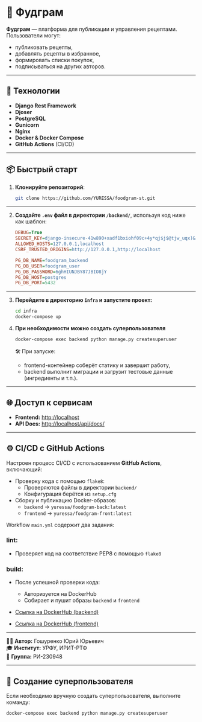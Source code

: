 # 🍲 Фудграм

**Фудграм** — платформа для публикации и управления рецептами. Пользователи могут:

- публиковать рецепты,
- добавлять рецепты в избранное,
- формировать списки покупок,
- подписываться на других авторов.

---

## 🚀 Технологии

- **Django Rest Framework**
- **Djoser**
- **PostgreSQL**
- **Gunicorn**
- **Nginx**
- **Docker & Docker Compose**
- **GitHub Actions** (CI/CD)

---

## 📦 Быстрый старт

1. **Клонируйте репозиторий**:
   ```bash
   git clone https://github.com/YURESSA/foodgram-st.git
   ```

---

2. **Создайте `.env` файл в директории `/backend/`**, используя код ниже как шаблон:
   ```ini
   DEBUG=True
   SECRET_KEY=django-insecure-41w890+xadf1bxiohf09c+4y*qj$j$@tjw_uqx)&imzr0bs^
   ALLOWED_HOSTS=127.0.0.1,localhost
   CSRF_TRUSTED_ORIGINS=http://127.0.0.1,http://localhost

   PG_DB_NAME=foodgram_backend
   PG_DB_USER=foodgram_user
   PG_DB_PASSWORD=6ghHIUNJBY87JBIO8jY
   PG_DB_HOST=postgres
   PG_DB_PORT=5432
   ```

---

3. **Перейдите в директорию `infra` и запустите проект:**
   ```bash
   cd infra
   docker-compose up
   ```
4. **При необходимости можно создать суперпользователя**
   ```bash
   docker-compose exec backend python manage.py createsuperuser
   ```

   🛠️ При запуске:
    - frontend-контейнер соберёт статику и завершит работу,
    - backend выполнит миграции и загрузит тестовые данные (ингредиенты и т.п.).

---

## 🌐 Доступ к сервисам

- **Frontend:** [http://localhost](http://localhost)
- **API Docs:** [http://localhost/api/docs/](http://localhost/api/docs/)

---

## ⚙️ CI/CD с GitHub Actions

Настроен процесс CI/CD с использованием **GitHub Actions**, включающий:

- Проверку кода с помощью `flake8`:
    - Проверяются файлы в директории `backend/`
    - Конфигурация берётся из `setup.cfg`
- Сборку и публикацию Docker-образов:
    - `backend` → `yuressa/foodgram-back:latest`
    - `frontend` → `yuressa/foodgram-front:latest`

Workflow `main.yml` содержит два задания:

### lint:

- Проверяет код на соответствие PEP8 с помощью `flake8`

### build:

- После успешной проверки кода:
    - Авторизуется на DockerHub
    - Собирает и пушит образы `backend` и `frontend`

- [Ссылка на DockerHub (backend)](https://hub.docker.com/r/yuressa/foodgram-back)
- [Ссылка на DockerHub (frontend)](https://hub.docker.com/r/yuressa/foodgram-front)

---

👨‍💻 **Автор:** Гошуренко Юрий Юрьевич  
🎓 **Институт:** УРФУ, ИРИТ-РТФ  
🧾 **Группа:** РИ-230948

---

## 🔐 Создание суперпользователя

Если необходимо вручную создать суперпользователя, выполните команду:

```bash
docker-compose exec backend python manage.py createsuperuser
```